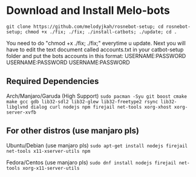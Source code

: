 # Download and Install Melo-bots

    git clone https://github.com/melodyjkah/rosnebot-setup; cd rosnebot-setup; chmod +x ./fix; ./fix; ./install-catbots; ./update; cd .


You need to do "chmod +x ./fix; ./fix;" everytime u update.
Next you will have to edit the text document called accounts.txt in your catbot-setup folder and put the bots accounts in this format:
USERNAME:PASSWORD
USERNAME:PASSWORD
USERNAME:PASSWORD

## Required Dependencies
Arch/Manjaro/Garuda (High Support)
`sudo pacman -Syu git boost cmake make gcc gdb lib32-sdl2 lib32-glew lib32-freetype2 rsync lib32-libglvnd dialog curl nodejs npm firejail net-tools xorg-xhost xorg-server-xvfb`

## For other distros (use manjaro pls)

Ubuntu/Debian (use manjaro pls)
`sudo apt-get install nodejs firejail net-tools x11-xserver-utils npm`

Fedora/Centos (use manjaro pls)
`sudo dnf install nodejs firejail net-tools xorg-x11-server-utils`


